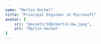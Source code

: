```yaml
---
name: "Martin Hochel"
title: "Principal Engineer at Microsoft"
avatar: {
    src: "@assets/100/martin-bw.jpeg",
    alt: "Martin Hochel"
}
---
```

